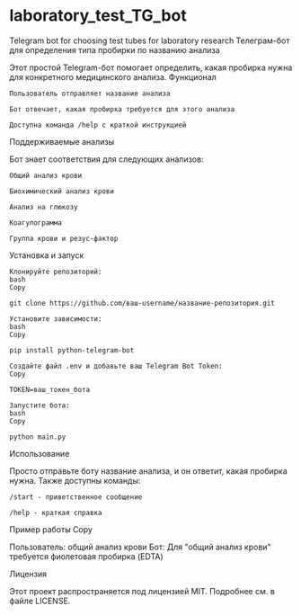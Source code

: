 # laboratory_test_TG_bot
Telegram bot for choosing test tubes for laboratory research
Телеграм-бот для определения типа пробирки по названию анализа

Этот простой Telegram-бот помогает определить, какая пробирка нужна для конкретного медицинского анализа.
Функционал

    Пользователь отправляет название анализа

    Бот отвечает, какая пробирка требуется для этого анализа

    Доступна команда /help с краткой инструкцией

Поддерживаемые анализы

Бот знает соответствия для следующих анализов:

    Общий анализ крови

    Биохимический анализ крови

    Анализ на глюкозу

    Коагулограмма

    Группа крови и резус-фактор

Установка и запуск

    Клонируйте репозиторий:
    bash
    Copy

    git clone https://github.com/ваш-username/название-репозитория.git

    Установите зависимости:
    bash
    Copy

    pip install python-telegram-bot

    Создайте файл .env и добавьте ваш Telegram Bot Token:
    Copy

    TOKEN=ваш_токен_бота

    Запустите бота:
    bash
    Copy

    python main.py

Использование

Просто отправьте боту название анализа, и он ответит, какая пробирка нужна. Также доступны команды:

    /start - приветственное сообщение

    /help - краткая справка

Пример работы
Copy

Пользователь: общий анализ крови
Бот: Для "общий анализ крови" требуется фиолетовая пробирка (EDTA)

Лицензия

Этот проект распространяется под лицензией MIT. Подробнее см. в файле LICENSE.
